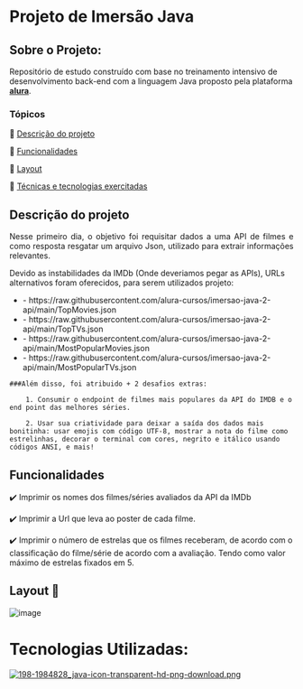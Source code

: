 # Projeto de Imersão Java

## Sobre o Projeto:
Repositório de estudo construído com base no treinamento intensivo de desenvolvimento back-end com a linguagem Java proposto pela plataforma [**alura**](https://www.alura.com.br/).

### Tópicos 

:small_blue_diamond: [Descrição do projeto](##descrição-do-projeto)

:small_blue_diamond: [Funcionalidades](#funcionalidades)

:small_blue_diamond: [Layout](#layout--dash)

:small_blue_diamond: [Técnicas e tecnologias exercitadas](#técnicas-e-tecnologias-exercitadas-books)


## Descrição do projeto 

<p align="justify">
  Nesse primeiro dia, o objetivo foi requisitar dados a uma API de filmes e como resposta resgatar um arquivo Json, utilizado para extrair informações relevantes.

  Devido as instabilidades da IMDb (Onde deveriamos pegar as APIs), URLs alternativos foram oferecidos, para serem utilizados projeto:
  <ul>
    <li>- https://raw.githubusercontent.com/alura-cursos/imersao-java-2-api/main/TopMovies.json</li>
    <li>- https://raw.githubusercontent.com/alura-cursos/imersao-java-2-api/main/TopTVs.json</li>
    <li>- https://raw.githubusercontent.com/alura-cursos/imersao-java-2-api/main/MostPopularMovies.json</li>
    <li> - https://raw.githubusercontent.com/alura-cursos/imersao-java-2-api/main/MostPopularTVs.json</li>
  </ul>

    ###Além disso, foi atribuido + 2 desafios extras: 

        1. Consumir o endpoint de filmes mais populares da API do IMDB e o end point das melhores séries.

        2. Usar sua criatividade para deixar a saída dos dados mais bonitinha: usar emojis com código UTF-8, mostrar a nota do filme como estrelinhas, decorar o terminal com cores, negrito e itálico usando códigos ANSI, e mais! 
</p>

## Funcionalidades

:heavy_check_mark:  Imprimir os nomes dos filmes/séries avaliados da API da IMDb

:heavy_check_mark: Imprimir a Url que leva ao poster de cada filme.  

:heavy_check_mark: Imprimir o número de estrelas que os filmes receberam, de acordo com o classificação do filme/série de acordo com a avaliação. Tendo como valor máximo de estrelas fixados em 5.


## Layout  :dash:

![image](https://cdn.discordapp.com/attachments/958491000068767775/1090478825382621224/image.png)



# Tecnologias Utilizadas:
 [![198-1984828_java-icon-transparent-hd-png-download.png](https://www.kindpng.com/picc/m/198-1984828_java-icon-transparent-hd-png-download.png)]( https://www.oracle.com/java/)  
